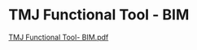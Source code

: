 # TMJ Functional Tool - BIM

[TMJ Functional Tool- BIM.pdf](TMJ%20Functional%20Tool%20-%20BIM%20227b046a43a1468eb41adc7b3c3d3028/TMJ_Functional_Tool-_BIM.pdf)